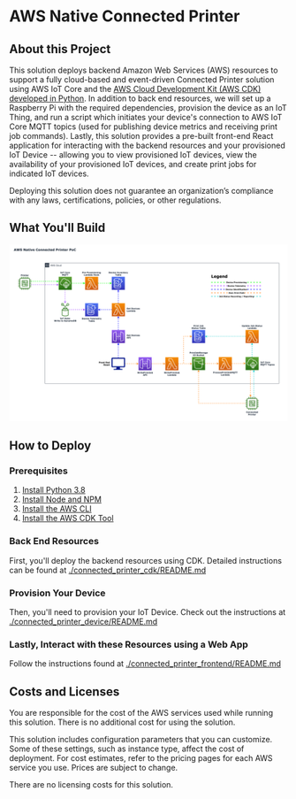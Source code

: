 # AWS Native Connected Printer


## About this Project

This solution deploys backend Amazon Web Services (AWS) resources to support a fully cloud-based and event-driven Connected Printer solution using AWS IoT Core and the [AWS Cloud Development Kit (AWS CDK) developed in Python](https://docs.aws.amazon.com/cdk/latest/guide/work-with-cdk-python.html). In addition to back end resources, we will set up a Raspberry Pi with the required dependencies, provision the device as an IoT Thing, and run a script which initiates your device's connection to AWS IoT Core MQTT topics (used for publishing device metrics and receiving print job commands). Lastly, this solution provides a pre-built front-end React application for interacting with the backend resources and your provisioned IoT Device -- allowing you to view provisioned IoT devices, view the availability of your provisioned IoT devices, and create print jobs for indicated IoT devices.

Deploying this solution does not guarantee an organization’s compliance with any laws, certifications, policies, or other regulations.

## What You'll Build

![AWS Native Connected Printer](https://github.com/aws-samples/aws-iot-connected-printer/blob/main/AWS%20Native%20Connected%20Printer.png)

## How to Deploy

### Prerequisites

1. [Install Python 3.8](https://www.python.org/downloads/release/python-380/)
2. [Install Node and NPM](https://nodejs.org/en/download/)
3. [Install the AWS CLI](https://docs.aws.amazon.com/cli/latest/userguide/getting-started-install.html)
4. [Install the AWS CDK Tool](https://docs.aws.amazon.com/cdk/v2/guide/getting_started.html#getting_started_install)

### Back End Resources
First, you'll deploy the backend resources using CDK. Detailed instructions can be found at [./connected_printer_cdk/README.md](https://github.com/aws-samples/aws-iot-connected-printer/blob/main/connected_printer_cdk/README.md)

### Provision Your Device
Then, you'll need to provision your IoT Device. Check out the instructions at [./connected_printer_device/README.md](https://github.com/aws-samples/aws-iot-connected-printer/blob/main/connected_printer_device/README.md)

### Lastly, Interact with these Resources using a Web App
Follow the instructions found at [./connected_printer_frontend/README.md](https://github.com/aws-samples/aws-iot-connected-printer/blob/main/connected_printer_frontend/README.md)

## Costs and Licenses

You are responsible for the cost of the AWS services used while running this solution. There is no additional cost for using the solution.

This solution includes configuration parameters that you can customize. Some of these settings, such as instance type, affect the cost of deployment. For cost estimates, refer to the pricing pages for each AWS service you use. Prices are subject to change.

There are no licensing costs for this solution.